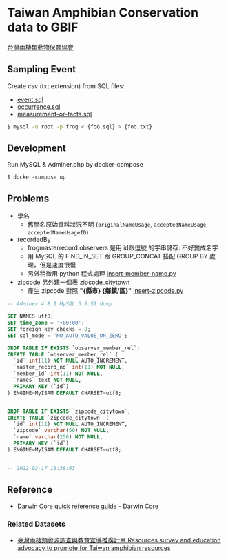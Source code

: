 # Taiwan Amphibian Conservation data to GBIF

[台灣兩棲類動物保育協會](https://www.froghome.org/)

## Sampling Event

Create csv (txt extension) from SQL files:

- [event.sql](./sql-files/event.sql)
- [occurrence.sql](./sql-files/occurrence.sql)
- [measurement-or-facts.sql](./sql-files/mearusement-or-facts.sql)

```sh
$ mysql -u root -p frog < {foo.sql} > {foo.txt}
```

## Development

Run MySQL & Adminer.php by docker-compose

```
$ docker-compose up
```

## Problems

- 學名
  - 舊學名原始資料狀況不明 (`originalNameUsage`, `acceptedNameUsage`, `acceptedNameUsageID`)
- recordedBy
  - frogmasterrecord.observers 是用 id跟逗號 的字串儲存: 不好變成名字
  - 用 MySQL 的 FIND_IN_SET 跟 GROUP_CONCAT 搭配 GROUP BY 處理，但是速度很慢
  - 另外稍微用 python 程式處理 [insert-member-name.py](./scripts/insert-member-name.py)
- zipcode 另外建一個表 zipcode_citytown
  - 產生 zipcode 對照 **"{縣市} {鄉鎮/區}"** [insert-zipcode.py](./scripts/insert-zipcode.py)

```sql
-- Adminer 4.8.1 MySQL 5.6.51 dump

SET NAMES utf8;
SET time_zone = '+00:00';
SET foreign_key_checks = 0;
SET sql_mode = 'NO_AUTO_VALUE_ON_ZERO';

DROP TABLE IF EXISTS `observer_member_rel`;
CREATE TABLE `observer_member_rel` (
  `id` int(11) NOT NULL AUTO_INCREMENT,
  `master_record_no` int(11) NOT NULL,
  `member_id` int(11) NOT NULL,
  `names` text NOT NULL,
  PRIMARY KEY (`id`)
) ENGINE=MyISAM DEFAULT CHARSET=utf8;


DROP TABLE IF EXISTS `zipcode_citytown`;
CREATE TABLE `zipcode_citytown` (
  `id` int(11) NOT NULL AUTO_INCREMENT,
  `zipcode` varchar(50) NOT NULL,
  `name` varchar(256) NOT NULL,
  PRIMARY KEY (`id`)
) ENGINE=MyISAM DEFAULT CHARSET=utf8;


-- 2022-02-17 18:38:03
```

## Reference
- [Darwin Core quick reference guide - Darwin Core](https://dwc.tdwg.org/terms/)

### Related Datasets

- [臺灣兩棲類資源調查與教育宣導推廣計畫 Resources survey and education advocacy to promote for Taiwan amphibian resources](https://ipt.taibif.tw/resource?r=a10200602)
